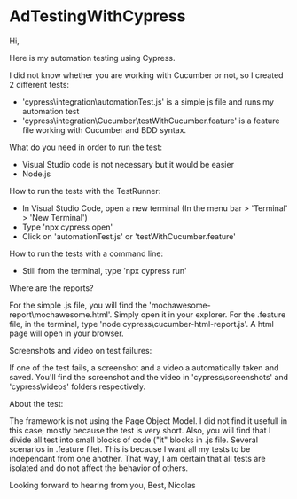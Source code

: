 # AdTestingWithCypress

Hi,

Here is my automation testing using Cypress.

I did not know whether you are working with Cucumber or not, so I created 2 different tests:
- 'cypress\integration\automationTest.js' is a simple js file and runs my automation test
- 'cypress\integration\Cucumber\testWithCucumber.feature' is a feature file working with Cucumber and BDD syntax.

What do you need in order to run the test:
- Visual Studio code is not necessary but it would be easier
- Node.js

How to run the tests with the TestRunner:
- In Visual Studio Code, open a new terminal (In the menu bar > 'Terminal' > 'New Terminal')
- Type 'npx cypress open'
- Click on 'automationTest.js' or 'testWithCucumber.feature'

How to run the tests with a command line:
- Still from the terminal, type 'npx cypress run'

Where are the reports?

For the simple .js file, you will find the 'mochawesome-report\mochawesome.html'. Simply open it in your explorer.
For the .feature file, in the terminal, type 'node cypress\cucumber-html-report.js'. A html page will open in your browser.

Screenshots and video on test failures:

If one of the test fails, a screenshot and a video a automatically taken and saved. You'll find the screenshot and the video in 'cypress\screenshots' and 'cypress\videos' folders respectively.

About the test:

The framework is not using the Page Object Model. I did not find it usefull in this case, mostly because the test is very short.
Also, you will find that I divide all test into small blocks of code ("it" blocks in .js file. Several scenarios in .feature file).
This is because I want all my tests to be independant from one another. That way, I am certain that all tests are isolated and do not affect the behavior of others.

Looking forward to hearing from you,
Best,
Nicolas


